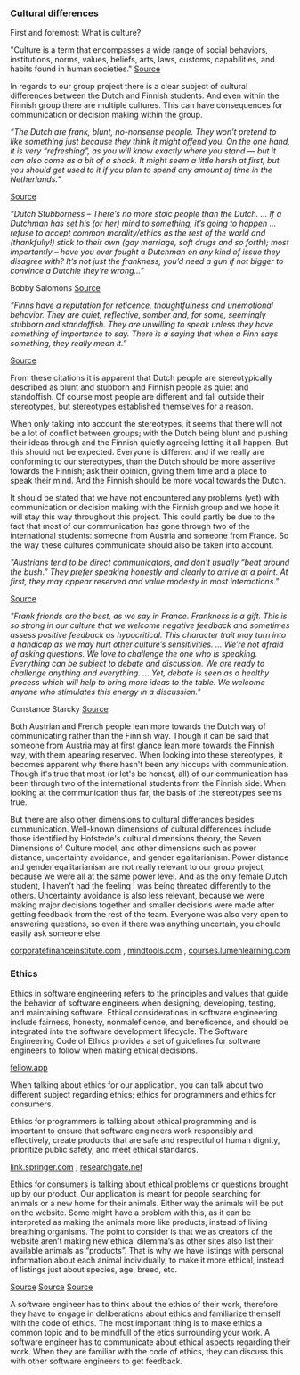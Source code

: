 ### Cultural differences
First and foremost: What is culture?

"Culture is a term that encompasses a wide range of social behaviors, institutions, norms, values, beliefs, arts, laws, customs, capabilities, and habits found in human societies."
[Source](https://en.wikipedia.org/wiki/Culture)

In regards to our group project there is a clear subject of cultural differences between the Dutch and Finnish students. 
And even within the Finnish group there are multiple cultures. 
This can have consequences for communication or decision making within the group. 

*“The Dutch are frank, blunt, no-nonsense people. 
They won’t pretend to like something just because they think it might offend you. 
On the one hand, it is very “refreshing”, as you will know exactly where you stand — but it can also come as a bit of a shock. 
It might seem a little harsh at first, but you should get used to it if you plan to spend any amount of time in the Netherlands.”*

[Source](https://dutchreview.com/culture/cliches-about-the-dutch/)

*“Dutch Stubborness – There’s no more stoic people than the Dutch. 
… If a Dutchman has set his (or her) mind to something, it’s going to happen 
… refuse to accept common morality/ethics as the rest of the world and (thankfully!) stick to their own (gay marriage, soft drugs and so forth); 
most importantly – have you ever fought a Dutchman on any kind of issue they disagree with? 
It’s not just the frankness, you’d need a gun if not bigger to convince a Dutchie they’re wrong…”*

Bobby Salomons [Source](https://dutchreview.com/culture/cliches-about-the-dutch/)

*“Finns have a reputation for reticence, thoughtfulness and unemotional behavior. 
They are quiet, reflective, somber and, for some, seemingly stubborn and standoffish. 
They are unwilling to speak unless they have something of importance to say. 
There is a saying that when a Finn says something, they really mean it.”*

[Source](http://blog.goinglobal.com/understanding-finnish-culture-is-key-to-thriving-in-finland/#:~:text=Finns%20have%20a%20reputation%20for,something%2C%20they%20really%20mean%20it.)

From these citations it is apparent that Dutch people are stereotypically described as blunt and stubborn and Finnish people as quiet and standoffish. 
Of course most people are different and fall outside their stereotypes, but stereotypes established themselves for a reason. 

When only taking into account the stereotypes, it seems that there will not be a lot of conflict between groups; 
with the Dutch being blunt and pushing their ideas through and the Finnish quietly agreeing letting it all happen. 
But this should not be expected. 
Everyone is different and if we really are conforming to our stereotypes, than the Dutch should be more assertive towards the Finnish; 
ask their opinion, giving them time and a place to speak their mind. 
And the Finnish should be more vocal towards the Dutch. 

It should be stated that we have not encountered any problems (yet) with communication or decision making with the Finnish group and we hope it will stay this way throughout this project. 
This could partly be due to the fact that most of our communication has gone through two of the international students: someone from Austria and someone from France.
So the way these cultures communicate should also be taken into account.

*"Austrians tend to be direct communicators, and don't usually “beat around the bush.” 
They prefer speaking honestly and clearly to arrive at a point. 
At first, they may appear reserved and value modesty in most interactions."*

[Source](https://www.afsusa.org/countries/austria/#afs-nav-language)

*"Frank friends are the best, as we say in France. 
Frankness is a gift. 
This is so strong in our culture that we welcome negative feedback and sometimes assess positive feedback as hypocritical. 
This character trait may turn into a handicap as we may hurt other culture’s sensitivities.
...
We’re not afraid of asking questions. 
We love to challenge the one who is speaking. 
Everything can be subject to debate and discussion. 
We are ready to challenge anything and everything.
...
Yet, debate is seen as a healthy process which will help to bring more ideas to the table. 
We welcome anyone who stimulates this energy in a discussion."*

Constance Starcky [Source](https://medium.com/@Cocosy/5-french-character-traits-to-be-aware-of-128779a7bb74)

Both Austrian and French people lean more towards the Dutch way of communicating rather than the Finnish way. 
Though it can be said that someone from Austria may at first glance lean more towards the Finnish way, with them apearing reserved.
When looking into these stereotypes, it becomes apparent why there hasn't been any hiccups with communication. 
Though it's true that most (or let's be honest, all) of our communication has been through two of the international students from the Finnish side.
When looking at the communication thus far, the basis of the stereotypes seems true. 

But there are also other dimensions to cultural differances besides cummunication. Well-known dimensions of cultural differences include those identified by Hofstede's cultural dimensions theory, the Seven Dimensions of Culture model, and other dimensions such as power distance, uncertainty avoidance, and gender egalitarianism. 
Power distance and gender eqalitarianism are not really relevant to our group project, because we were all at the same power level. And as the only female Dutch student, I haven't had the feeling I was being threated differently to the others. 
Uncertainty avoidance is also less relevant, because we were making major decisions together and smaller decisions were made after getting feedback from the rest of the team. Everyone was also very open to answering questions, so even if there was anything uncertain, you chould easily ask someone else.

[corporatefinanceinstitute.com](https://corporatefinanceinstitute.com/resources/management/hofstedes-cultural-dimensions-theory/) ,
[mindtools.com](https://www.mindtools.com/a5ce21r/the-seven-dimensions-of-culture) ,
[courses.lumenlearning.com](https://courses.lumenlearning.com/wm-principlesofmanagement/chapter/dimensions-of-cultural-difference-and-their-effect/)

### Ethics

Ethics in software engineering refers to the principles and values that guide the behavior of software engineers when designing, developing, testing, and maintaining software. Ethical considerations in software engineering include fairness, honesty, nonmaleficence, and beneficence, and should be integrated into the software development lifecycle. The Software Engineering Code of Ethics provides a set of guidelines for software engineers to follow when making ethical decisions.

[fellow.app](https://fellow.app/blog/engineering/engineering-everything-you-need-to-know-about-software-engineering-ethics/)

When talking about ethics for our application, you can talk about two different subject regarding ethics; 
ethics for programmers and ethics for consumers. 

Ethics for programmers is talking about ethical programming and is important to ensure that software engineers work responsibly and effectively, create products that are safe and respectful of human dignity, prioritize public safety, and meet ethical standards.

[link.springer.com](https://link.springer.com/article/10.1007/s11948-015-9665-x) ,
[researchgate.net](https://www.researchgate.net/publication/227991826_Software_Engineering_Ethics)

Ethics for consumers is talking about ethical problems or questions brought up by our product. 
Our application is meant for people searching for animals or a new home for their animals. 
Either way the animals will be put on the website. 
Some might have a problem with this, as it can be interpreted as making the animals more like products, instead of living breathing organisms. 
The point to consider is that we as creators of the website aren’t making new ethical dilemma’s as other sites also list their available animals as “products”. 
That is why we have listings with personal information about each animal individually, to make it more ethical, instead of listings just about species, age, breed, etc.

[Source](https://pragmaticpineapple.com/ethical-programming-is-it-worth-it/)
[Source](https://en.wikipedia.org/wiki/Programming_ethics)
[Source](https://www.acm.org/code-of-ethics)

A software engineer has to think about the ethics of their work, therefore they have to engage in deliberations about ethics and familiarize themself with the code of ethics. 
The most important thing is to make ethics a common topic and to be mindfull of the etics surrounding your work. 
A software engineer has to communicate about ethical aspects regarding their work. 
When they are familiar with the code of ethics, they can discuss this with other software engineers to get feedback.
